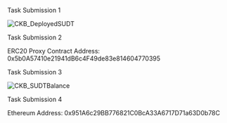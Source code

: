 Task Submission 1

![CKB_DeployedSUDT](https://user-images.githubusercontent.com/88362240/128661363-11d2e009-5a4e-417d-8c38-57399d39fd7b.png)

Task Submission 2

ERC20 Proxy Contract Address: 0x5b0A57410e21941dB6c4F49de83e814604770395

Task Submission 3

![CKB_SUDTBalance](https://user-images.githubusercontent.com/88362240/128661482-05d8eefb-1f19-48f2-b192-c2d6cc60050a.png)

Task Submission 4

Ethereum Address: 0x951A6c29BB776821C0BcA33A6717D71a63D0b78C
